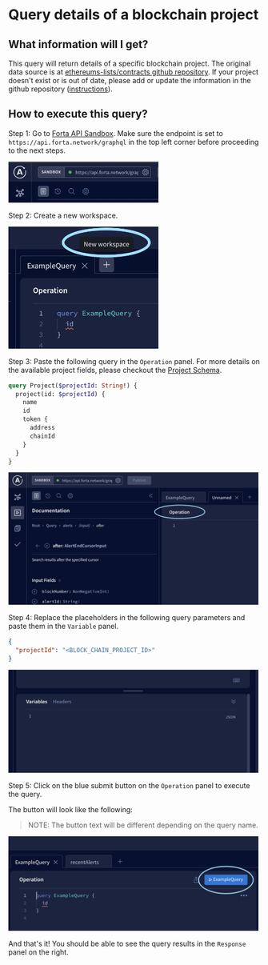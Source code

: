 # Query details of a blockchain project

## What information will I get?

This query will return details of a specific blockchain project. The original data source is at [ethereums-lists/contracts github repository](https://github.com/ethereum-lists/contracts#projects-entries). If your project doesn't exist or is out of date, please add or update the information in the github repository ([instructions](https://github.com/ethereum-lists/contracts#contributing)).

## How to execute this query?

Step 1: Go to [Forta API Sandbox](https://studio.apollographql.com/sandbox?endpoint=https%3A%2F%2Fapi.forta.network%2Fgraphql). Make sure the endpoint is set to `https://api.forta.network/graphql` in the top left corner before proceeding to the next steps.
<p align="left">
  <img src="screenshots/sandbox_endpoint.png" alt="Sandbox Endpoint Screenshot" width="300"/>
</p>

Step 2: Create a new workspace.
<p align="left">
  <img src="screenshots/new_workspace.png" alt="New Workspace Screenshot" width="300"/>
</p>

Step 3: Paste the following query in the `Operation` panel. For more details on the available project fields, please checkout the [Project Schema](https://studio.apollographql.com/sandbox/schema/reference/objects/Project).

```graphql
query Project($projectId: String!) {
  project(id: $projectId) {
    name
    id
    token {
      address
      chainId
    }
  }
}
```

<p align="left">
  <img src="screenshots/operation_panel.png" alt="Operation Panel Screenshot" width="500"/>
</p>

Step 4: Replace the placeholders in the following query parameters and paste them in the `Variable` panel.
```json
{
  "projectId": "<BLOCK_CHAIN_PROJECT_ID>"
}
```

<p align="left">
  <img src="screenshots/variable_panel.png" alt="Variable Panel Screenshot" width="500"/>
</p>

Step 5: Click on the blue submit button on the `Operation` panel to execute the query.

The button will look like the following:

> NOTE: The button text will be different depending on the query name.

<p align="left">
  <img src="screenshots/query_submit_button.png" alt="Query Submit Button Screenshot" width="500"/>
</p>

And that's it! You should be able to see the query results in the `Response` panel on the right.
